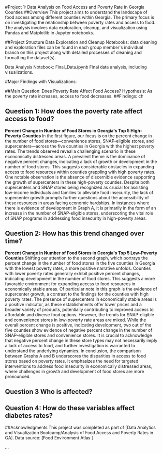#Project 1: Data Analysis on Food Access and Poverty Rate in Georgia Counties
##Overview
This project aims to understand the landscape of food access among different counties within Georgia. The primary focus is on investigating the relationship between poverty rates and access to food. The analysis involves data exploration, cleanup, and visualization using Pandas and Matplotlib in Jupyter notebooks.

##Project Structure
Data Exploration and Cleanup Notebooks: data cleaning and exploration files can be found in each group member's individual branch on this project along with detailed processes of cleaning and formatting the dataset(s).

Data Analysis Notebook: Final_Data.ipynb
Final data analysis, including visualizations.

#Major Findings with Visualizations:

##Main Question: Does Poverty Rate Affect Food Access?
Hypothesis: As the poverty rate increases, access to food decreases.
##Findings: 
ch
## Question 1: How does the poverty rate affect access to food?

**Percent Change in Number of Food Stores in Georgia's Top 5 High-Poverty Counties**
In the first figure, our focus is on the percent change in the number of food stores—convenience stores, SNAP-eligible stores, and supercenters—across the five counties in Georgia with the highest poverty rates. The trends observed reveal a challenging scenario in these economically distressed areas. A prevalent theme is the dominance of negative percent changes, indicating a lack of growth or development in the number of food stores. This suggests considerable obstacles in expanding access to food resources within counties grappling with high poverty rates.
One notable observation is the absence of discernible evidence supporting the growth of supercenters in these high-poverty counties. Despite both supercenters and SNAP stores being recognized as crucial for assisting low-income individuals and families to alleviate food insecurity, the lack of supercenter growth prompts further questions about the accessibility of these resources in areas facing economic hardships. In instances where there is evidence of development in Graph A, it is primarily in the form of an increase in the number of SNAP-eligible stores, underscoring the vital role of SNAP programs in addressing food insecurity in high-poverty areas.

## Question 2: How has this trend changed over time?

**Percent Change in Number of Food Stores in Georgia's Top 5 Low-Poverty Counties**
Shifting our attention to the second graph, which portrays the percent change in the number of food stores in the five counties in Georgia with the lowest poverty rates, a more positive narrative unfolds. Counties with lower poverty rates generally exhibit positive percent changes, indicating development in the number of food stores. This suggests a more favorable environment for expanding access to food resources in economically stable areas.
Of particular note in this graph is the evidence of supercenter growth, a contrast to the findings for the counties with high poverty rates. The presence of supercenters in economically stable areas is a positive indicator, as these establishments offer lower prices and a broader variety of products, potentially contributing to improved access to affordable and diverse food options.
However, the trends for SNAP-eligible and convenience stores in low-poverty rate areas are mixed. While the overall percent change is positive, indicating development, two out of the five counties show evidence of negative percent change in the number of SNAP-eligible stores and convenience stores. It is crucial to acknowledge that negative percent change in these store types may not necessarily imply a lack of access to food, and further investigation is warranted to understand the underlying dynamics.
In conclusion, the comparison between Graphs A and B underscores the disparities in access to food stores based on poverty rates. It emphasizes the need for targeted interventions to address food insecurity in economically distressed areas, where challenges in growth and development of food stores are more pronounced.

## Question 3 Who is affected?

## Question 4: How do these variables affect diabetes rates?

##Acknowledgments
This project was completed as part of [Data Analytics and Visualization Bootcamp/Analysis of Food Access and Poverty Rates in GA].
Data source: [Food Environment Atlas ]

...

